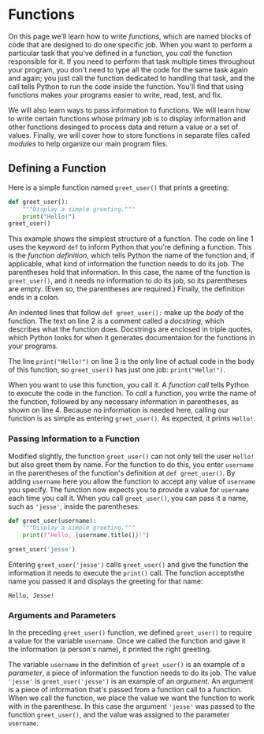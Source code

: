 # Functions
On this page we'll learn how to write *functions*, which are named blocks of code that are designed to do one specific job.  When you want to perform a particular task that you've defined in a function, you *call* the function responsible for it.  If you need to perform that task multiple times throughout your program, you don't need to type all the code for the same task again and again; you just call the function dedicated to handling that task, and the call tells Python to run the code inside the function.  You'll find that using functions makes your programs easier to write, read, test, and fix.  

We will also learn ways to pass information to functions.  We will learn how to write certain functions whose primary job is to display information and other functions desinged to process data and return a value or a set of values.  Finally, we will cover how to store functions in separate files called *modules* to help organize our main program files.  

## Defining a Function 
Here is a simple function named `greet_user()` that prints a greeting:
```py linenums="1"
def greet_user():
	"""Display a simple greeting."""
	print("Hello!")
greet_user()
```
This example shows the simplest structure of a function.  The code on line 1 uses the keyword `def` to inform Python that you're defining a function.  This is the *function definition*, which tells Python the name of the function and, if applicable, what kind of information the function needs to do its job.  The parentheses hold that information.  In this case, the name of the function is `greet_user()`, and it needs no information to do its job, so its parentheses are empty.  (Even so, the parentheses are required.)  Finally, the definition ends in a colon.  

An indented lines that follow `def greet_user():` make up the *body* of the function.  The text on line 2 is a comment called a *docstring*, which describes what the function does.  Docstrings are enclosed in triple quotes, which Python looks for when it generates documentaion for the functions in your programs.  

The line `print("Hello!")` on line 3 is the only line of actual code in the body of this function, so `greet_user()` has just one job: `print("Hello!")`.  

When you want to use this function, you call it.  A *function call* tells Python to execute the code in the function.  To *call* a function, you write the name of the function, followed by any necessary information in parentheses, as shown on line 4.  Because no information is needed here, calling our function is as simple as entering `greet_user()`.  As expected, it prints `Hello!`.

### Passing Information to a Function
Modified slightly, the function `greet_user()` can not only tell the user `Hello!` but also greet them by name.  For the function to do this, you enter `username` in the parentheses of the function's definition at `def greet_user()`.  By adding `username` here you allow the function to accept any value of `username` you specify.  The function now expects you to provide a value for `username` each time you call it.  When you call `greet_user()`, you can pass it a name, such as `'jesse'`, inside the parentheses:
```py linenums="1"
def greet_user(username):
	"""Display a simple greeting."""
	print(f"Hello, {username.title()}!")

greet_user('jesse')
```
Entering `greet_user('jesse')` calls `greet_user()` and give the function the information it needs to execute the `print()` call.  The function acceptsthe name you passed it and displays the greeting for that name:
```
Hello, Jesse!
```
### Arguments and Parameters
In the preceding `greet_user()` function, we defined `greet_user()` to require a value for the variable `username`.  Once we called the function and gave it the information (a person's name), it printed the right greeting.  

The variable `username` in the definition of `greet_user()` is an example of a *parameter*, a piece of information the function needs to do its job.  The value `'jesse'` is `greet_user('jesse')` is an example of an *argument*.  An argument is a piece of information that's passed from a function call to a function.  When we call the function, we place the value we want the function to work with in the parenthese.  In this case the argument `'jesse'` was passed to the function `greet_user()`, and the value was assigned to the parameter `username`.  
